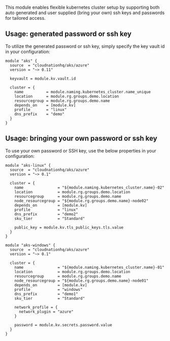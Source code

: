 This module enables flexible kubernetes cluster setup by supporting both auto generated and user supplied (bring your own) ssh keys and passwords for tailored access.

## Usage: generated password or ssh key

To utilize the generated password or ssh key, simply specify the key vault id in your configuration:

```hcl
module "aks" {
  source  = "cloudnationhq/aks/azure"
  version = "~> 0.11"

  keyvault = module.kv.vault.id

  cluster = {
    name          = module.naming.kubernetes_cluster.name_unique
    location      = module.rg.groups.demo.location
    resourcegroup = module.rg.groups.demo.name
    depends_on    = [module.kv]
    profile       = "linux"
    dns_prefix    = "demo"
  }
}
```

## Usage: bringing your own password or ssh key

To use your own password or SSH key, use the below properties in your configuration:

```hcl
module "aks-linux" {
  source  = "cloudnationhq/aks/azure"
  version = "~> 0.1"

  cluster = {
    name               = "${module.naming.kubernetes_cluster.name}-02"
    location           = module.rg.groups.demo.location
    resourcegroup      = module.rg.groups.demo.name
    node_resourcegroup = "${module.rg.groups.demo.name}-node02"
    depends_on         = [module.kv]
    profile            = "linux"
    dns_prefix         = "demo2"
    sku_tier           = "Standard"

    public_key = module.kv.tls_public_keys.tls.value
  }
}
```

```hcl
module "aks-windows" {
  source  = "cloudnationhq/aks/azure"
  version = "~> 0.1"

  cluster = {
    name               = "${module.naming.kubernetes_cluster.name}-01"
    location           = module.rg.groups.demo.location
    resourcegroup      = module.rg.groups.demo.name
    node_resourcegroup = "${module.rg.groups.demo.name}-node01"
    depends_on         = [module.kv]
    profile            = "windows"
    dns_prefix         = "demo1"
    sku_tier           = "Standard"

    network_profile = {
      network_plugin = "azure"
    }

    password = module.kv.secrets.password.value
  }
}
```
